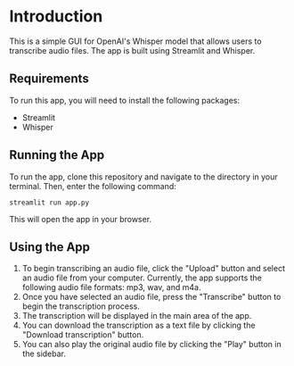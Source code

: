 # Introduction

This is a simple GUI for OpenAI's Whisper model that allows users to transcribe audio files. The app is built using Streamlit and Whisper.

## Requirements

To run this app, you will need to install the following packages:

- Streamlit
- Whisper

## Running the App

To run the app, clone this repository and navigate to the directory in your terminal. Then, enter the following command:

`streamlit run app.py`

This will open the app in your browser.

## Using the App

1. To begin transcribing an audio file, click the "Upload" button and select an audio file from your computer. Currently, the app supports the following audio file formats: mp3, wav, and m4a.
2. Once you have selected an audio file, press the "Transcribe" button to begin the transcription process.
3. The transcription will be displayed in the main area of the app.
4. You can download the transcription as a text file by clicking the "Download transcription" button.
5. You can also play the original audio file by clicking the "Play" button in the sidebar.
